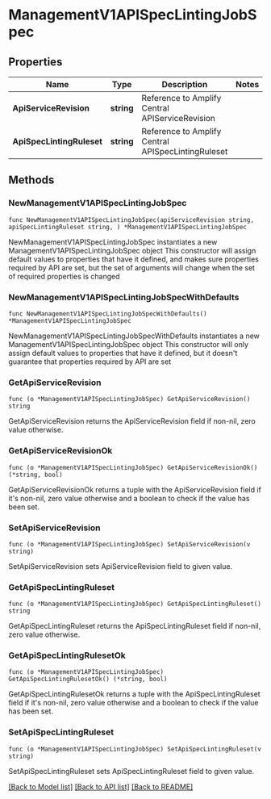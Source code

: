 # ManagementV1APISpecLintingJobSpec

## Properties

Name | Type | Description | Notes
------------ | ------------- | ------------- | -------------
**ApiServiceRevision** | **string** | Reference to Amplify Central APIServiceRevision | 
**ApiSpecLintingRuleset** | **string** | Reference to Amplify Central APISpecLintingRuleset | 

## Methods

### NewManagementV1APISpecLintingJobSpec

`func NewManagementV1APISpecLintingJobSpec(apiServiceRevision string, apiSpecLintingRuleset string, ) *ManagementV1APISpecLintingJobSpec`

NewManagementV1APISpecLintingJobSpec instantiates a new ManagementV1APISpecLintingJobSpec object
This constructor will assign default values to properties that have it defined,
and makes sure properties required by API are set, but the set of arguments
will change when the set of required properties is changed

### NewManagementV1APISpecLintingJobSpecWithDefaults

`func NewManagementV1APISpecLintingJobSpecWithDefaults() *ManagementV1APISpecLintingJobSpec`

NewManagementV1APISpecLintingJobSpecWithDefaults instantiates a new ManagementV1APISpecLintingJobSpec object
This constructor will only assign default values to properties that have it defined,
but it doesn't guarantee that properties required by API are set

### GetApiServiceRevision

`func (o *ManagementV1APISpecLintingJobSpec) GetApiServiceRevision() string`

GetApiServiceRevision returns the ApiServiceRevision field if non-nil, zero value otherwise.

### GetApiServiceRevisionOk

`func (o *ManagementV1APISpecLintingJobSpec) GetApiServiceRevisionOk() (*string, bool)`

GetApiServiceRevisionOk returns a tuple with the ApiServiceRevision field if it's non-nil, zero value otherwise
and a boolean to check if the value has been set.

### SetApiServiceRevision

`func (o *ManagementV1APISpecLintingJobSpec) SetApiServiceRevision(v string)`

SetApiServiceRevision sets ApiServiceRevision field to given value.


### GetApiSpecLintingRuleset

`func (o *ManagementV1APISpecLintingJobSpec) GetApiSpecLintingRuleset() string`

GetApiSpecLintingRuleset returns the ApiSpecLintingRuleset field if non-nil, zero value otherwise.

### GetApiSpecLintingRulesetOk

`func (o *ManagementV1APISpecLintingJobSpec) GetApiSpecLintingRulesetOk() (*string, bool)`

GetApiSpecLintingRulesetOk returns a tuple with the ApiSpecLintingRuleset field if it's non-nil, zero value otherwise
and a boolean to check if the value has been set.

### SetApiSpecLintingRuleset

`func (o *ManagementV1APISpecLintingJobSpec) SetApiSpecLintingRuleset(v string)`

SetApiSpecLintingRuleset sets ApiSpecLintingRuleset field to given value.



[[Back to Model list]](../README.md#documentation-for-models) [[Back to API list]](../README.md#documentation-for-api-endpoints) [[Back to README]](../README.md)


